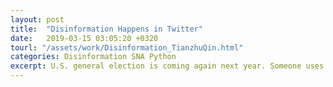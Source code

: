 ```yaml
---
layout: post
title:  "Disinformation Happens in Twitter"
date:   2019-03-15 03:05:20 +0320
tourl: "/assets/work/Disinformation_TianzhuQin.html"
categories: Disinformation SNA Python
excerpt: U.S. general election is coming again next year. Someone uses social media as his big weapon to arouse people's attraction, which turns out to be not a bad idea. Let's go back the old days and see clearly what's happening! <br> <img src="/assets/img/disinformation-network.png" height="400" width="500"><br>If you would like to view futher of the network, here is the way:<br><a href="http://18.223.247.141/static/">Static Network</a><br><a href="http://18.223.247.141/temporal/">Temporal Network</a>
---
```


[jekyll-docs]: https://jekyllrb.com/docs/home
[jekyll-gh]:   https://github.com/jekyll/jekyll
[jekyll-talk]: https://talk.jekyllrb.com/